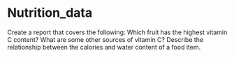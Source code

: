 # Nutrition_data
Create a report that covers the following:  Which fruit has the highest vitamin C content? What are some other sources of vitamin C? Describe the relationship between the calories and water content of a food item.
